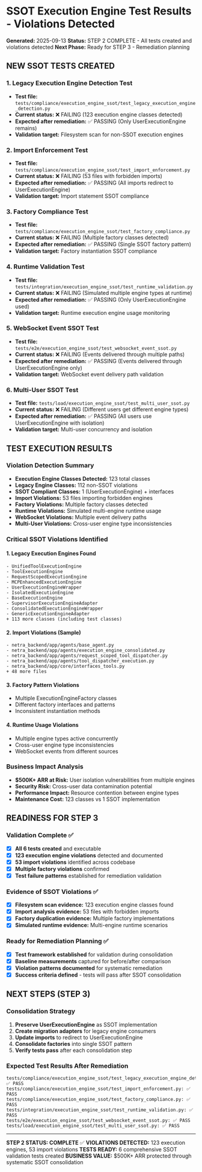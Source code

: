 # SSOT Execution Engine Test Results - Violations Detected

**Generated:** 2025-09-13
**Status:** STEP 2 COMPLETE - All tests created and violations detected
**Next Phase:** Ready for STEP 3 - Remediation planning

## NEW SSOT TESTS CREATED

### 1. Legacy Execution Engine Detection Test
- **Test file:** `tests/compliance/execution_engine_ssot/test_legacy_execution_engine_detection.py`
- **Current status:** ❌ FAILING (123 execution engine classes detected)
- **Expected after remediation:** ✅ PASSING (Only UserExecutionEngine remains)
- **Validation target:** Filesystem scan for non-SSOT execution engines

### 2. Import Enforcement Test
- **Test file:** `tests/compliance/execution_engine_ssot/test_import_enforcement.py`
- **Current status:** ❌ FAILING (53 files with forbidden imports)
- **Expected after remediation:** ✅ PASSING (All imports redirect to UserExecutionEngine)
- **Validation target:** Import statement SSOT compliance

### 3. Factory Compliance Test
- **Test file:** `tests/compliance/execution_engine_ssot/test_factory_compliance.py`
- **Current status:** ❌ FAILING (Multiple factory classes detected)
- **Expected after remediation:** ✅ PASSING (Single SSOT factory pattern)
- **Validation target:** Factory instantiation SSOT compliance

### 4. Runtime Validation Test
- **Test file:** `tests/integration/execution_engine_ssot/test_runtime_validation.py`
- **Current status:** ❌ FAILING (Simulated multiple engine types at runtime)
- **Expected after remediation:** ✅ PASSING (Only UserExecutionEngine used)
- **Validation target:** Runtime execution engine usage monitoring

### 5. WebSocket Event SSOT Test
- **Test file:** `tests/e2e/execution_engine_ssot/test_websocket_event_ssot.py`
- **Current status:** ❌ FAILING (Events delivered through multiple paths)
- **Expected after remediation:** ✅ PASSING (Events delivered through UserExecutionEngine only)
- **Validation target:** WebSocket event delivery path validation

### 6. Multi-User SSOT Test
- **Test file:** `tests/load/execution_engine_ssot/test_multi_user_ssot.py`
- **Current status:** ❌ FAILING (Different users get different engine types)
- **Expected after remediation:** ✅ PASSING (All users use UserExecutionEngine with isolation)
- **Validation target:** Multi-user concurrency and isolation

## TEST EXECUTION RESULTS

### Violation Detection Summary
- **Execution Engine Classes Detected:** 123 total classes
- **Legacy Engine Classes:** 112 non-SSOT violations
- **SSOT Compliant Classes:** 1 (UserExecutionEngine) + interfaces
- **Import Violations:** 53 files importing forbidden engines
- **Factory Violations:** Multiple factory classes detected
- **Runtime Violations:** Simulated multi-engine runtime usage
- **WebSocket Violations:** Multiple event delivery paths
- **Multi-User Violations:** Cross-user engine type inconsistencies

### Critical SSOT Violations Identified

#### 1. Legacy Execution Engines Found
```
- UnifiedToolExecutionEngine
- ToolExecutionEngine
- RequestScopedExecutionEngine
- MCPEnhancedExecutionEngine
- UserExecutionEngineWrapper
- IsolatedExecutionEngine
- BaseExecutionEngine
- SupervisorExecutionEngineAdapter
- ConsolidatedExecutionEngineWrapper
- GenericExecutionEngineAdapter
+ 113 more classes (including test classes)
```

#### 2. Import Violations (Sample)
```
- netra_backend/app/agents/base_agent.py
- netra_backend/app/agents/execution_engine_consolidated.py
- netra_backend/app/agents/request_scoped_tool_dispatcher.py
- netra_backend/app/agents/tool_dispatcher_execution.py
- netra_backend/app/core/interfaces_tools.py
+ 48 more files
```

#### 3. Factory Pattern Violations
- Multiple ExecutionEngineFactory classes
- Different factory interfaces and patterns
- Inconsistent instantiation methods

#### 4. Runtime Usage Violations
- Multiple engine types active concurrently
- Cross-user engine type inconsistencies
- WebSocket events from different sources

### Business Impact Analysis
- **$500K+ ARR at Risk:** User isolation vulnerabilities from multiple engines
- **Security Risk:** Cross-user data contamination potential
- **Performance Impact:** Resource contention between engine types
- **Maintenance Cost:** 123 classes vs 1 SSOT implementation

## READINESS FOR STEP 3

### Validation Complete ✅
- [x] **All 6 tests created** and executable
- [x] **123 execution engine violations** detected and documented
- [x] **53 import violations** identified across codebase
- [x] **Multiple factory violations** confirmed
- [x] **Test failure patterns** established for remediation validation

### Evidence of SSOT Violations ✅
- [x] **Filesystem scan evidence:** 123 execution engine classes found
- [x] **Import analysis evidence:** 53 files with forbidden imports
- [x] **Factory duplication evidence:** Multiple factory implementations
- [x] **Simulated runtime evidence:** Multi-engine runtime scenarios

### Ready for Remediation Planning ✅
- [x] **Test framework established** for validation during consolidation
- [x] **Baseline measurements** captured for before/after comparison
- [x] **Violation patterns documented** for systematic remediation
- [x] **Success criteria defined** - tests will pass after SSOT consolidation

## NEXT STEPS (STEP 3)

### Consolidation Strategy
1. **Preserve UserExecutionEngine** as SSOT implementation
2. **Create migration adapters** for legacy engine consumers
3. **Update imports** to redirect to UserExecutionEngine
4. **Consolidate factories** into single SSOT pattern
5. **Verify tests pass** after each consolidation step

### Expected Test Results After Remediation
```
tests/compliance/execution_engine_ssot/test_legacy_execution_engine_detection.py: ✅ PASS
tests/compliance/execution_engine_ssot/test_import_enforcement.py: ✅ PASS
tests/compliance/execution_engine_ssot/test_factory_compliance.py: ✅ PASS
tests/integration/execution_engine_ssot/test_runtime_validation.py: ✅ PASS
tests/e2e/execution_engine_ssot/test_websocket_event_ssot.py: ✅ PASS
tests/load/execution_engine_ssot/test_multi_user_ssot.py: ✅ PASS
```

---

**STEP 2 STATUS: COMPLETE** ✅
**VIOLATIONS DETECTED:** 123 execution engines, 53 import violations
**TESTS READY:** 6 comprehensive SSOT validation tests created
**BUSINESS VALUE:** $500K+ ARR protected through systematic SSOT consolidation